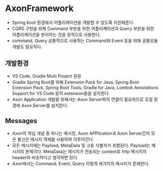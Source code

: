 # AxonFramework
- Spring boot 환경에서 어플리케이션을 개발할 수 있도록 지원해준다.
- CQRS 구현을 위해 Command 부분을 위한 어플리케이션과 Query 부분을 위한 어플리케이션을 분리하는 것을 원칙으로 사용한다.
- command, Query 공통적으로 사용하는 Command와 Event 등을 위해 공통모듈 개발도 필요하다.

## 개발환경
- VS Code, Gradle Multi Project 권장
- Gradle Spring Boot를 위해 Extension Pack for Java, Spring Boot Extension Pack, Spring Boot Tools, Gradle for Java, Lombok Annotations Support for VS Code 등의 extension들을 설치한다.
- Axon Application 개발을 위해서는 Axon Server와의 연결이 필요하므로 로컬 환경에 Axon Server를 설치한다.

## Messages
- Axon의 핵심 개념 중 하나는 메시징, Axon APPlication과 Axon Server간의 모든 통신은 메시지 객체를 사용하여 이루어진다.
- 모든 메시지에는 Payload, MetaData 및 고유 식별자가 포함된다. Payload는 메시지의 본체이다. MetaData는 메시지가 전송되는 context로 http 메시지의 header와 비슷하다고 생각하면 된다.
- Axon에서는 Command, Event, Query 이렇게 세가지의 메시지가 존재한다.